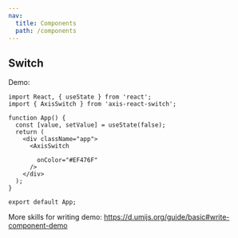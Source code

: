```yaml
---
nav:
  title: Components
  path: /components
---
```


## Switch

Demo:

```tsx
import React, { useState } from 'react';
import { AxisSwitch } from 'axis-react-switch';

function App() {
  const [value, setValue] = useState(false);
  return (
    <div className="app">
      <AxisSwitch
        
        onColor="#EF476F"
      />
    </div>
  );
}

export default App;
```

More skills for writing demo: https://d.umijs.org/guide/basic#write-component-demo
